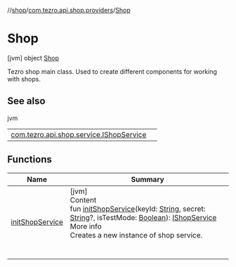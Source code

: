 //[shop](../../../index.md)/[com.tezro.api.shop.providers](../index.md)/[Shop](index.md)



# Shop  
 [jvm] object [Shop](index.md)

Tezro shop main class. Used to create different components for working with shops.

   


## See also  
  
jvm  
  
| | |
|---|---|
| <a name="com.tezro.api.shop.providers/Shop///PointingToDeclaration/"></a>[com.tezro.api.shop.service.IShopService](../../com.tezro.api.shop.service/-i-shop-service/index.md)| <a name="com.tezro.api.shop.providers/Shop///PointingToDeclaration/"></a>|
  


## Functions  
  
|  Name |  Summary | 
|---|---|
| <a name="com.tezro.api.shop.providers/Shop/initShopService/#kotlin.String#kotlin.String?#kotlin.Boolean/PointingToDeclaration/"></a>[initShopService](init-shop-service.md)| <a name="com.tezro.api.shop.providers/Shop/initShopService/#kotlin.String#kotlin.String?#kotlin.Boolean/PointingToDeclaration/"></a>[jvm]  <br>Content  <br>fun [initShopService](init-shop-service.md)(keyId: [String](https://kotlinlang.org/api/latest/jvm/stdlib/kotlin/-string/index.html), secret: [String](https://kotlinlang.org/api/latest/jvm/stdlib/kotlin/-string/index.html)?, isTestMode: [Boolean](https://kotlinlang.org/api/latest/jvm/stdlib/kotlin/-boolean/index.html)): [IShopService](../../com.tezro.api.shop.service/-i-shop-service/index.md)  <br>More info  <br>Creates a new instance of shop service.  <br><br><br>|

